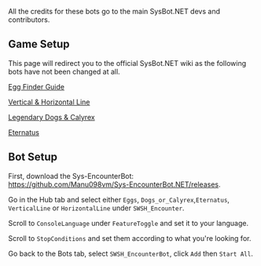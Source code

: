 All the credits for these bots go to the main SysBot.NET devs and contributors.


## Game Setup
This page will redirect you to the official SysBot.NET wiki as the following bots have not been changed at all.

[Egg Finder Guide](https://github.com/kwsch/SysBot.NET/wiki/Egg-Finder)

[Vertical & Horizontal Line](https://github.com/kwsch/SysBot.NET/wiki/Line)

[Legendary Dogs & Calyrex](https://github.com/kwsch/SysBot.NET/wiki/Legendary-Dogs-&-Calyrex)

[Eternatus](https://github.com/kwsch/SysBot.NET/wiki/Reset#eternatus)


## Bot Setup
First, download the Sys-EncounterBot: https://github.com/Manu098vm/Sys-EncounterBot.NET/releases.

Go in the Hub tab and select either `Eggs`, `Dogs_or_Calyrex`,`Eternatus`, `VerticalLine` or `HorizontalLine` under `SWSH_Encounter`. 

Scroll to `ConsoleLanguage` under `FeatureToggle` and set it to your language.

Scroll to `StopConditions` and set them according to what you're looking for.

Go back to the Bots tab, select `SWSH_EncounterBot`, click `Add` then `Start All`.